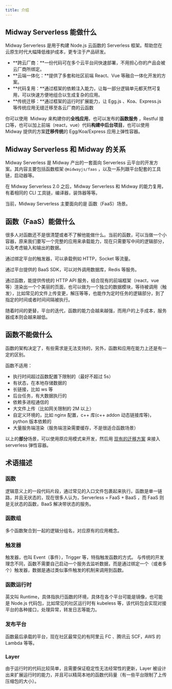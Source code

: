 ```yaml
---
title: 介绍
---
```


## Midway Serverless 能做什么

Midway Serverless 是用于构建 Node.js 云函数的 Serverless 框架。帮助您在云原生时代大幅降低维护成本，更专注于产品研发。

- **跨云厂商：**一份代码可在多个云平台间快速部署，不用担心你的产品会被云厂商所绑定。
- **云端一体化：**提供了多套和社区前端 React、Vue 等融合一体化开发的方案。
- **代码复用：**通过框架的依赖注入能力，让每一部分逻辑单元都天然可复用，可以快速方便地组合以生成复杂的应用。
- **传统迁移：**通过框架的运行时扩展能力，让 Egg.js 、Koa、Express.js 等传统应用无缝迁移至各云厂商的云函数

你可以使用  Midway 来构建你的**全栈应用**，也可以发布的**函数服务** ，Restful 接口等，也可以加上前端（react，vue）代码**构建中后台项目**，也可以使用 Midway 提供的方案**迁移传统**的 Egg/Koa/Express 应用上弹性容器。

## Midway Serverless 和 Midway 的关系

Midway Serverless 是 Midway 产出的一套面向 Serverless 云平台的开发方案。其内容主要包括函数框架 `@midwayjs/faas` ，以及一系列跟平台配套的工具链，启动器等。

在 Midway Serverless 2.0 之后，Midway Serverless 和 Midway 的能力复用，有着相同的 CLI 工具链，编译器，装饰器等等。

当前，Midway Serverless 主要面向的是 函数（FaaS）场景。

## 函数（FaaS）能做什么

很多人对函数还不是很清楚或者不了解他能做什么。当前的函数，可以当做一个小容器，原来我们要写一个完整的应用来承载能力，现在只需要写中间的逻辑部分，以及考虑输入和输出的数据。

通过绑定平台的触发器，可以承载例如 HTTP，Socket 等流量。

通过平台提供的 BaaS SDK，可以对外调用数据库，Redis 等服务。

通过函数，能提供传统的 HTTP API 服务，结合现有的前端框架（react，vue 等）渲染出一个个美丽的页面，也可以做为一个独立的数据模块，等待被调用（触发），比如常见的文件上传变更，解压等等，也能作为定时任务的逻辑部分，到了指定的时间或者时间间隔被执行。

随着时间的更替，平台的迭代，函数的能力会越来越强，而用户的上手成本，服务器成本则会越来越低。

## 函数不能做什么

函数的架构决定了，有些需求是无法支持的，另外，函数和应用在能力上还是有一定的区别。

函数不适用：

- 执行时间超过函数配置下限制的（最好不超过 5s）
- 有状态，在本地存储数据的
- 长链接，比如 ws 等
- 后台任务，有大数据执行的
- 依赖多进程通信的
- 大文件上传（比如网关限制的 2M 以上）
- 自定义环境的，比如 nginx 配置，c++ 库(c++ addon 动态链接库等)，python 版本依赖的
- 大量服务端渲染（服务端渲染需要缓存，不是很适合函数场景）

以上的**部分**场景，可以使用原应用模式来开发，然后用 [现有的迁移方案](migrate_egg) 来接入 serverless 弹性容器。

## 术语描述

### 函数

逻辑意义上的一段代码片段，通过常见的入口文件包裹起来执行。函数是单一链路，并且无状态的，现在很多人认为，Serverless = FaaS + BaaS ，而 FaaS 则是无状态的函数，BaaS 解决带状态的服务。

### 函数组

多个函数聚合到一起的逻辑分组名，对应原有的应用概念。

### 触发器

触发器，也叫 Event（事件），Trigger 等，特指触发函数的方式。
与传统的开发理念不同，函数不需要自己启动一个服务去监听数据，而是通过绑定一个（或者多个）触发器，数据是通过类似事件触发的机制来调用到函数。

### 函数运行时

英文叫 Runtime，具体指执行函数的环境，具体在各个平台可能是镜像，也可能是 Node.js 代码包，比如常见的社区运行时有 kubeless 等，该代码包会实现对接平台的各种接口，处理异常，转发日志等能力。

### 发布平台

函数最后承载的平台，现在社区最常见的有阿里云 FC 、腾讯云 SCF，AWS 的 Lambda 等等。

### Layer

由于运行时的代码比较简单，且需要保证稳定性无法经常性的更新，Layer 被设计出来扩展运行时的能力，并且可以精简本地的函数代码量（有一些平台限制了上传压缩包的大小）。
